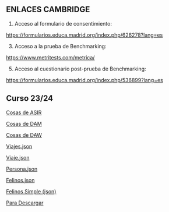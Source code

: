 ## ENLACES CAMBRIDGE
1. Acceso al formulario de consentimiento:
   
https://formularios.educa.madrid.org/index.php/626278?lang=es

3. Acceso a la prueba de Benchmarking:
   
https://www.metritests.com/metrica/

5. Acceso al cuestionario post-prueba de Benchmarking:
   
https://formularios.educa.madrid.org/index.php/536899?lang=es



## Curso 23/24


[Cosas de ASIR](asir.md)

[Cosas de DAM](dam.md)

[Cosas de DAW](daw.md)

[Viajes.json](viajes.json)

[Viaje.json](viaje.json)

[Persona.json](persona.json)

[Felinos.json](felinos.json)

[Felinos Simple (json)](felinosSimple.json)

[Para Descargar](exam_IAW.zip)
 
